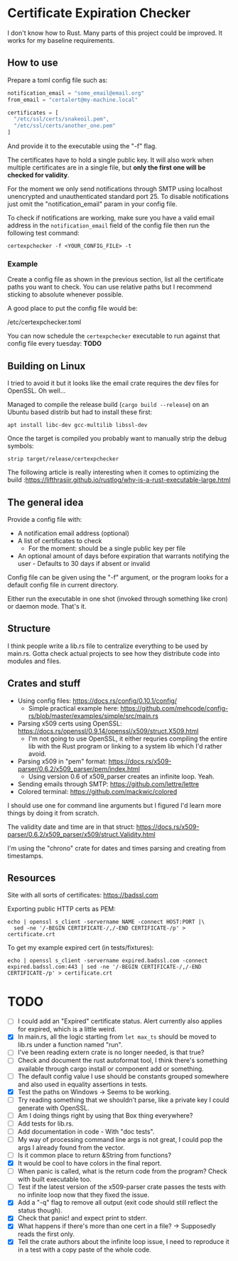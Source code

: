 # Certificate Expiration Checker
I don't know how to Rust. Many parts of this project could be improved.
It works for my baseline requirements.

## How to use
Prepare a toml config file such as:
```js
notification_email = "some_email@email.org"
from_email = "certalert@my-machine.local"

certificates = [
  "/etc/ssl/certs/snakeoil.pem",
  "/etc/ssl/certs/another_one.pem"
]
```
And provide it to the executable using the "-f" flag.

The certificates have to hold a single public key. It will also work when multiple certificates are in a single file, but **only the first one will be checked for validity**.

For the moment we only send notifications through SMTP using localhost unencrypted and unauthenticated standard port 25. To disable notifications just omit the "notification_email" param in your config file.

To check if notifications are working, make sure you have a valid email address in the `notification_email` field of the config file then run the following test command:
```
certexpchecker -f <YOUR_CONFIG_FILE> -t
```

### Example
Create a config file as shown in the previous section, list all the certificate paths you want to check. You can use relative paths but I recommend sticking to absolute whenever possible.

A good place to put the config file would be:
  
  /etc/certexpchecker.toml

You can now schedule the `certexpchecker` executable to run against that config file every tuesday:
**TODO**

## Building on Linux
I tried to avoid it but it looks like the email crate requires the dev files for OpenSSL. Oh well...

Managed to compile the release build (`cargo build --release`) on an Ubuntu based distrib but had to install these first:
```
apt install libc-dev gcc-multilib libssl-dev
```

Once the target is compiled you probably want to manually strip the debug symbols:
```
strip target/release/certexpchecker
```

The following article is really interesting when it comes to optimizing the build :https://lifthrasiir.github.io/rustlog/why-is-a-rust-executable-large.html

## The general idea
Provide a config file with:
- A notification email address (optional)
- A list of certificates to check
  * For the moment: should be a single public key per file
- An optional amount of days before expiration that warrants notifying the user - Defaults to 30 days if absent or invalid

Config file can be given using the "-f" argument, or the program looks for a default config file in current directory.

Either run the executable in one shot (invoked through something like cron) or daemon mode. That's it.

## Structure
I think people write a lib.rs file to centralize everything to be used by main.rs. Gotta check actual projects to see how they distribute code into modules and files.

## Crates and stuff
* Using config files: https://docs.rs/config/0.10.1/config/
  * Simple practical example here: https://github.com/mehcode/config-rs/blob/master/examples/simple/src/main.rs
* Parsing x509 certs using OpenSSL: https://docs.rs/openssl/0.9.14/openssl/x509/struct.X509.html
  * I'm not going to use OpenSSL, it either requries compiling the entire lib with the Rust program or linking to a system lib which I'd rather avoid.
* Parsing x509 in "pem" format: https://docs.rs/x509-parser/0.6.2/x509_parser/pem/index.html
  * Using version 0.6 of x509_parser creates an infinite loop. Yeah.
* Sending emails through SMTP: https://github.com/lettre/lettre
* Colored terminal: https://github.com/mackwic/colored

I should use one for command line arguments but I figured I'd learn more things by doing it from scratch.

The validity date and time are in that struct: https://docs.rs/x509-parser/0.6.2/x509_parser/x509/struct.Validity.html

I'm using the "chrono" crate for dates and times parsing and creating from timestamps.

## Resources
Site with all sorts of certificates: https://badssl.com

Exporting public HTTP certs as PEM:
```
echo | openssl s_client -servername NAME -connect HOST:PORT |\
  sed -ne '/-BEGIN CERTIFICATE-/,/-END CERTIFICATE-/p' > certificate.crt
```

To get my example expired cert (in tests/fixtures):
```
echo | openssl s_client -servername expired.badssl.com -connect expired.badssl.com:443 | sed -ne '/-BEGIN CERTIFICATE-/,/-END CERTIFICATE-/p' > certificate.crt
```

# TODO
- [ ] I could add an "Expired" certificate status. Alert currently also applies for expired, which is a little weird.
- [x] In main.rs, all the logic starting from `let max_ts` should be moved to lib.rs under a function named "run".
- [ ] I've been reading extern crate is no longer needed, is that true?
- [ ] Check and document the rust autoformat tool, I think there's something available through cargo install or component add or something.
- [ ] The default config value I use should be constants grouped somewhere and also used in equality assertions in tests.
- [x] Test the paths on Windows -> Seems to be working.
- [ ] Try reading something that we shouldn't parse, like a private key I could generate with OpenSSL.
- [ ] Am I doing things right by using that Box<Error> thing everywhere?
- [ ] Add tests for lib.rs.
- [ ] Add documentation in code - With "doc tests".
- [ ] My way of processing command line args is not great, I could pop the args I already found from the vector.
- [ ] Is it common place to return &String from functions?
- [x] It would be cool to have colors in the final report.
- [ ] When panic is called, what is the return code from the program? Check with built executable too.
- [ ] Test if the latest version of the x509-parser crate passes the tests with no infinite loop now that they fixed the issue.
- [x] Add a "-q" flag to remove all output (exit code should still reflect the status though).
- [x] Check that panic! and expect print to stderr.
- [x] What happens if there's more than one cert in a file? -> Supposedly reads the first only.
- [x] Tell the crate authors about the infinite loop issue, I need to reproduce it in a test with a copy paste of the whole code.